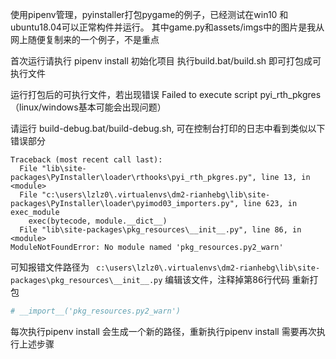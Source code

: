 使用pipenv管理，pyinstaller打包pygame的例子，已经测试在win10 和 ubuntu18.04可以正常构件并运行。 
其中game.py和assets/imgs中的图片是我从网上随便复制来的一个例子，不是重点

首次运行请执行 pipenv install 初始化项目
执行build.bat/build.sh 即可打包成可执行文件

运行打包后的可执行文件，若出现错误 Failed to execute script pyi_rth_pkgres （linux/windows基本可能会出现问题）

请运行 build-debug.bat/build-debug.sh, 可在控制台打印的日志中看到类似以下错误部分
```
Traceback (most recent call last):
  File "lib\site-packages\PyInstaller\loader\rthooks\pyi_rth_pkgres.py", line 13, in <module>
  File "c:\users\lzlz0\.virtualenvs\dm2-rianhebg\lib\site-packages\PyInstaller\loader\pyimod03_importers.py", line 623, in exec_module
    exec(bytecode, module.__dict__)
  File "lib\site-packages\pkg_resources\__init__.py", line 86, in <module>
ModuleNotFoundError: No module named 'pkg_resources.py2_warn'
```
可知报错文件路径为 ``` c:\users\lzlz0\.virtualenvs\dm2-rianhebg\lib\site-packages\pkg_resources\__init__.py```
编辑该文件，注释掉第86行代码 重新打包

```python
# __import__('pkg_resources.py2_warn')
```
每次执行pipenv install 会生成一个新的路径，重新执行pipenv install 需要再次执行上述步骤